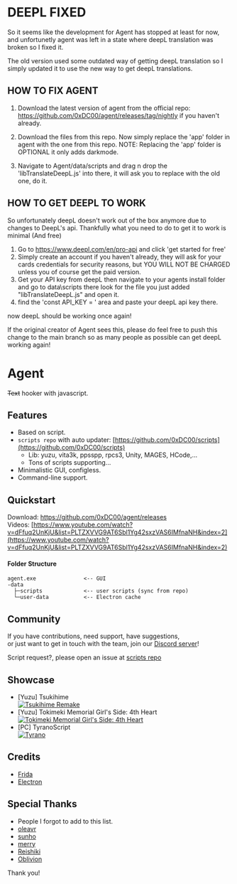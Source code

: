 # DEEPL FIXED
So it seems like the development for Agent has stopped at least for now, and unfortunetly agent was left in a state where deepL translation was broken so I fixed it.

The old version used some outdated way of getting deepL translation so I simply updated it to use the new way to get deepL translations.

## HOW TO FIX AGENT

1. Download the latest version of agent from the official repo: https://github.com/0xDC00/agent/releases/tag/nightly if you haven't already.
2. Download the files from this repo.  Now simply replace the 'app' folder in agent with the one from this repo. NOTE: Replacing the 'app' folder is OPTIONAL it only adds darkmode.

3. Navigate to Agent/data/scripts and drag n drop the 'libTranslateDeepL.js' into there, it will ask you to replace with the old one, do it.

## HOW TO GET DEEPL TO WORK
So unfortunately deepL doesn't work out of the box anymore due to changes to DeepL's api. 
Thankfully what you need to do to get it to work is minimal (And free) 

1. Go to https://www.deepl.com/en/pro-api and click 'get started for free'
2. Simply create an account if you haven't already, they will ask for your cards credentials for security reasons, but 
YOU WILL NOT BE CHARGED unless you of course get the paid version.
3. Get your API key from deepL then navigate to your agents install folder and go to data\scripts 
there look for the file you just added "libTranslateDeepL.js" and open it.
4. find the 'const API_KEY = ' area and paste your deepL api key there. 

now deepL should be working once again!

If the original creator of Agent sees this, please do feel free to push this change to the main branch so as many people as possible can get deepL working again!

# Agent
~~Text~~ hooker with javascript.

## Features
- Based on script.
- `scripts repo` with auto updater: [https://github.com/0xDC00/scripts](https://github.com/0xDC00/scripts)
  + Lib: yuzu, vita3k, ppsspp, rpcs3, Unity, MAGES, HCode,...
  + Tons of scripts supporting...
- Minimalistic GUI, configless.
- Command-line support.

## Quickstart
Download: <https://github.com/0xDC00/agent/releases>\
Videos: [https://www.youtube.com/watch?v=dFfuq2UnKjU&list=PLTZXVVG9AT6Sbl1Yg42sxzVAS6IMfnaNH&index=2](https://www.youtube.com/watch?v=dFfuq2UnKjU&list=PLTZXVVG9AT6Sbl1Yg42sxzVAS6IMfnaNH&index=2)
#### Folder Structure
```
agent.exe               <-- GUI
-data
  ├─scripts             <-- user scripts (sync from repo)
  └─user-data           <-- Electron cache
```

## Community
If you have contributions, need support, have suggestions,\
or just want to get in touch with the team, join our [Discord server](https://discord.gg/sWeFsmJYJc)!

Script request?, please open an issue at [scripts repo](https://github.com/0xDC00/scripts/issues)

## Showcase
- [Yuzu] Tsukihime\
  [![Tsukihime Remake](https://img.youtube.com/vi/SD_nO59p0mk/1.jpg)](https://youtu.be/SD_nO59p0mk)
- [Yuzu] Tokimeki Memorial Girl's Side: 4th Heart\
  [![Tokimeki Memorial Girl's Side: 4th Heart](https://img.youtube.com/vi/yvajP5Wtp6U/1.jpg)](https://youtu.be/yvajP5Wtp6U)
- [PC] TyranoScript\
  [![Tyrano](https://img.youtube.com/vi/ZfBEBHd6J7w/1.jpg)](https://youtu.be/ZfBEBHd6J7w)

## Credits
- [Frida](https://github.com/frida/frida)
- [Electron](https://github.com/electron/electron)

## Special Thanks
- People I forgot to add to this list.
- [oleavr](https://github.com/oleavr)
- [sunho](https://github.com/sunho)
- [merry](https://github.com/merryhime)
- [Reishiki](https://www.facebook.com/otomevn)
- [Oblivion](https://discord.com/invite/YE59VVK)

Thank you!
